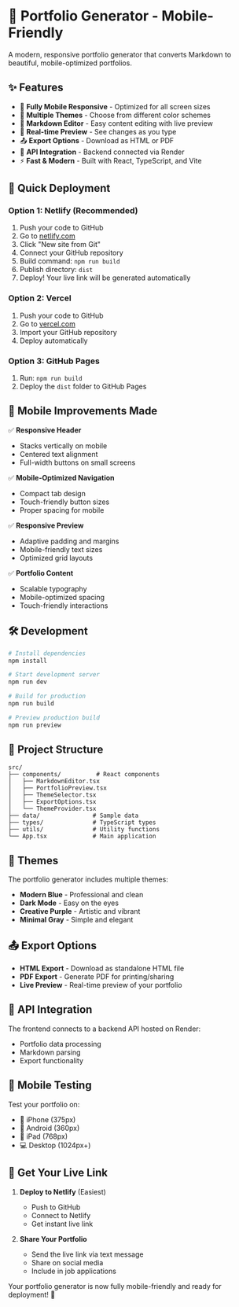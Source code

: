 # 📱 Portfolio Generator - Mobile-Friendly

A modern, responsive portfolio generator that converts Markdown to beautiful, mobile-optimized portfolios.

## ✨ Features

- 📱 **Fully Mobile Responsive** - Optimized for all screen sizes
- 🎨 **Multiple Themes** - Choose from different color schemes
- 📝 **Markdown Editor** - Easy content editing with live preview
- 👀 **Real-time Preview** - See changes as you type
- 📤 **Export Options** - Download as HTML or PDF
- 🔗 **API Integration** - Backend connected via Render
- ⚡ **Fast & Modern** - Built with React, TypeScript, and Vite

## 🚀 Quick Deployment

### Option 1: Netlify (Recommended)
1. Push your code to GitHub
2. Go to [netlify.com](https://netlify.com)
3. Click "New site from Git"
4. Connect your GitHub repository
5. Build command: `npm run build`
6. Publish directory: `dist`
7. Deploy! Your live link will be generated automatically

### Option 2: Vercel
1. Push your code to GitHub
2. Go to [vercel.com](https://vercel.com)
3. Import your GitHub repository
4. Deploy automatically

### Option 3: GitHub Pages
1. Run: `npm run build`
2. Deploy the `dist` folder to GitHub Pages

## 📱 Mobile Improvements Made

✅ **Responsive Header**
- Stacks vertically on mobile
- Centered text alignment
- Full-width buttons on small screens

✅ **Mobile-Optimized Navigation**
- Compact tab design
- Touch-friendly button sizes
- Proper spacing for mobile

✅ **Responsive Preview**
- Adaptive padding and margins
- Mobile-friendly text sizes
- Optimized grid layouts

✅ **Portfolio Content**
- Scalable typography
- Mobile-optimized spacing
- Touch-friendly interactions

## 🛠️ Development

```bash
# Install dependencies
npm install

# Start development server
npm run dev

# Build for production
npm run build

# Preview production build
npm run preview
```

## 📁 Project Structure

```
src/
├── components/          # React components
│   ├── MarkdownEditor.tsx
│   ├── PortfolioPreview.tsx
│   ├── ThemeSelector.tsx
│   ├── ExportOptions.tsx
│   └── ThemeProvider.tsx
├── data/               # Sample data
├── types/              # TypeScript types
├── utils/              # Utility functions
└── App.tsx             # Main application
```

## 🎨 Themes

The portfolio generator includes multiple themes:
- **Modern Blue** - Professional and clean
- **Dark Mode** - Easy on the eyes
- **Creative Purple** - Artistic and vibrant
- **Minimal Gray** - Simple and elegant

## 📤 Export Options

- **HTML Export** - Download as standalone HTML file
- **PDF Export** - Generate PDF for printing/sharing
- **Live Preview** - Real-time preview of your portfolio

## 🔗 API Integration

The frontend connects to a backend API hosted on Render:
- Portfolio data processing
- Markdown parsing
- Export functionality

## 📱 Mobile Testing

Test your portfolio on:
- 📱 iPhone (375px)
- 📱 Android (360px)
- 📱 iPad (768px)
- 💻 Desktop (1024px+)

## 🚀 Get Your Live Link

1. **Deploy to Netlify** (Easiest)
   - Push to GitHub
   - Connect to Netlify
   - Get instant live link

2. **Share Your Portfolio**
   - Send the live link via text message
   - Share on social media
   - Include in job applications

Your portfolio generator is now fully mobile-friendly and ready for deployment! 🎉
